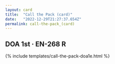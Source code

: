 ```yaml
---
layout: card
title:  "Call the Pack (card)"
date:   "2022-12-29T21:27:37.654Z"
permalink: call-the-pack_(card)
---
```


## DOA 1st &middot; EN-268 R

{% include templates/call-the-pack-doa1e.html %}
